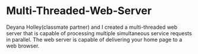 # Multi-Threaded-Web-Server
Deyana Holley(classmate partner) and I created a multi-threaded web server that is capable of processing multiple simultaneous service requests in parallel. The web server is capable of delivering your home page to a web browser.
